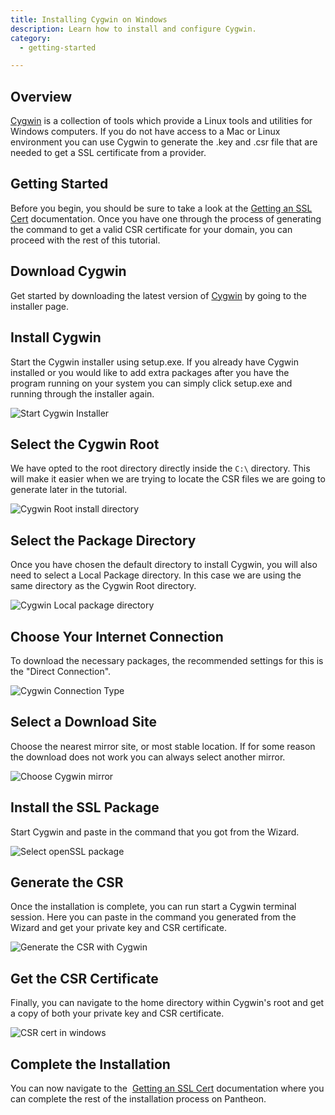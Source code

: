 ```yaml
---
title: Installing Cygwin on Windows
description: Learn how to install and configure Cygwin.
category:
  - getting-started

---
```


## Overview

[Cygwin](http://cygwin.com/install.html) is a collection of tools which provide a Linux tools and utilities for Windows computers. If you do not have access to a Mac or Linux environment you can use Cygwin to generate the .key and .csr file that are needed to get a SSL certificate from a provider.

## Getting Started
Before you begin, you should be sure to take a look at the [Getting an SSL Cert](/docs/articles/sites/domains/adding-a-ssl-certificate-for-secure-https-communication) documentation. Once you have one through the process of generating the command to get a valid CSR certificate for your domain, you can proceed with the rest of this tutorial.

## Download Cygwin
Get started by downloading the latest version of [Cygwin](http://cygwin.com/install.html) by going to the installer page.

## Install Cygwin
Start the Cygwin installer using setup.exe. If you already have Cygwin installed or you would like to add extra packages after you have the program running on your system you can simply click setup.exe and running through the installer again.

 ![Start Cygwin Installer](/source/docs/assets/images/desk_images/40750.png)  

## Select the Cygwin Root
We have opted to the root directory directly inside the `C:\` directory. This will make it easier when we are trying to locate the CSR files we are going to generate later in the tutorial.

 ![Cygwin Root install directory](/source/docs/assets/images/desk_images/40751.png)  

## Select the Package Directory
Once you have chosen the default directory to install Cygwin, you will also need to select a Local Package directory. In this case we are using the same directory as the Cygwin Root directory.



 ![Cygwin Local package directory](/source/docs/assets/images/desk_images/40752.png)

## Choose Your Internet Connection
To download the necessary packages, the recommended settings for this is the "Direct Connection".


 ![Cygwin Connection Type](/source/docs/assets/images/desk_images/40753.png)  

## Select a Download Site
Choose the nearest mirror site, or most stable location. If for some reason the download does not work you can always select another mirror.


 ![Choose Cygwin mirror](/source/docs/assets/images/desk_images/40755.png)  

## Install the SSL Package
Start Cygwin and paste in the command that you got from the Wizard.

 ![Select openSSL package](/source/docs/assets/images/desk_images/40768.png)  

## Generate the CSR
Once the installation is complete, you can run start a Cygwin terminal session. Here you can paste in the command you generated from the Wizard and get your private key and CSR certificate.

 ![Generate the CSR with Cygwin](/source/docs/assets/images/desk_images/40769.png)

## Get the CSR Certificate
Finally, you can navigate to the home directory within Cygwin's root and get a copy of both your private key and CSR certificate.


 ![CSR cert in windows](/source/docs/assets/images/desk_images/40770.png)  


## Complete the Installation
You can now navigate to the  [Getting an SSL Cert](/docs/articles/sites/domains/adding-a-ssl-certificate-for-secure-https-communication#get-an-ssl-certificate) documentation where you can complete the rest of the installation process on Pantheon.
